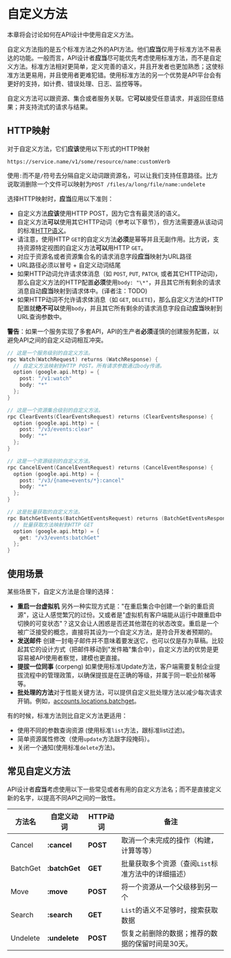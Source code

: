 # 自定义方法

本章将会讨论如何在API设计中使用自定义方法。

自定义方法指的是五个标准方法之外的API方法。他们**应当**仅用于标准方法不易表达的功能。一般而言，API设计者**应当**尽可能优先考虑使用标准方法，而不是自定义方法。标准方法相对更简单，定义完善的语义，并且开发者也更加熟悉；这使标准方法更易用，并且使用者更难犯错。使用标准方法的另一个优势是API平台会有更好的支持，如计费、错误处理、日志、监控等等。

自定义方法可以跟资源、集合或者服务关联。它**可以**接受任意请求，并返回任意结果；并支持流式的请求与结果。

## HTTP映射

对于自定义方法，它们**应该**使用以下形式的HTTP映射

    https://service.name/v1/some/resource/name:customVerb

使用`:`而不是`/`符号去分隔自定义动词跟资源名，可以让我们支持任意路径。比方说取消删除一个文件可以映射为`POST /files/a/long/file/name:undelete`

选择HTTP映射时，**应当**应用以下准则：

* 自定义方法**应该**使用HTTP POST，因为它含有最灵活的语义。
* 自定义方法**可以**使用其它HTTP动词（参考以下章节），但方法需要遵从该动词的标准[HTTP语义](https://tools.ietf.org/html/rfc2616#section-9)。
* 请注意，使用HTTP `GET`的自定义方法**必须**是幂等并且无副作用。比方说，支持资源特定视图的自定义方法**可以**用HTTP `GET`。
* 对应于资源名或者资源集合名的请求消息字段**应当**映射为URL路径
* URL路径必须以冒号 + 自定义动词结尾
* 如果HTTP动词允许请求体消息（如 `POST`, `PUT`, `PATCH`, 或者其它HTTP动词)，那么自定义方法的HTTP配置**必须**使用`body: "\*"`，并且其它所有剩余的请求消息自动**应当**映射到请求体中。(译者注：TODO)
* 如果HTTP动词不允许请求体消息（如 `GET`, `DELETE`)，那么自定义方法的HTTP配置就**绝不可以**使用`body`，并且其它所有剩余的请求消息字段自动**应当**映射到URL查询参数中。

**警告**：如果一个服务实现了多套API，API的生产者**必须**谨慎的创建服务配置，以避免API之间的自定义动词相互冲突。

```go
// 这是一个服务级别的自定义方法。
rpc Watch(WatchRequest) returns (WatchResponse) {
  // 自定义方法映射到HTTP POST。所有请求参数通过body传递。
  option (google.api.http) = {
    post: "/v1:watch"
    body: "*"
  };
}

// 这是一个资源集合级别的自定义方法。
rpc ClearEvents(ClearEventsRequest) returns (ClearEventsResponse) {
  option (google.api.http) = {
    post: "/v3/events:clear"
    body: "*"
  };
}

// 这是一个资源级别的自定义方法。
rpc CancelEvent(CancelEventRequest) returns (CancelEventResponse) {
  option (google.api.http) = {
    post: "/v3/{name=events/*}:cancel"
    body: "*"
  };
}

// 这是批量获取的自定义方法。
rpc BatchGetEvents(BatchGetEventsRequest) returns (BatchGetEventsResponse) {
  // 批量获取方法映射到HTTP GET
  option (google.api.http) = {
    get: "/v3/events:batchGet"
  };
}
```

## 使用场景

某些场景下，自定义方法是合理的选择：

* **重启一台虚拟机** 另外一种实现方式是："在重启集合中创建一个新的重启资源"，这让人感觉繁冗的过份。又或者是"虚拟机有客户端能从运行中跟重启中切换的可变状态"？这又会让人困惑是否还其他潜在的状态改变。重启是一个被广泛接受的概念，直接将其设为一个自定义方法，是符合开发者预期的。
* **发送邮件** 创建一封电子邮件并不意味着要发送它，也可以仅是存为草稿。比较起其它的设计方式（把邮件移动到"发件箱"集合中），自定义方法的优势是更容易被API使用者察觉，建模也更直接。
* **提拔一位同事** (corpeng) 如果使用标准Update方法，客户端需要复制企业提拔流程中的管理政策，以确保提拔是在正确的等级，并属于同一职业阶梯等等。
* **批处理的方法**对于性能关键方法，可以提供自定义批处理方法以减少每次请求开销。例如，[accounts.locations.batchget](https://developers.google.com/my-business/reference/rest/v3/accounts.locations/batchGet)。

有的时候，标准方法则比自定义方法更适用：

* 使用不同的参数查询资源 (使用标准`list`方法，跟标准list过滤)。
* 简单资源属性修改（使用`update`方法跟字段掩码）。
* 关闭一个通知(使用标准`delete`方法)。

## 常见自定义方法

API设计者**应当**考虑使用以下一些常见或者有用的自定义方法名；而不是直接定义新的名字，以提高不同API之间的一致性。

| 方法名   | 自定义动词  | HTTP动词 | 备注                                               |
| -------- | --------- | -------- | -------------------------------------------------- |
| Cancel   | **:cancel** | **POST** | 取消一个未完成的操作（构建，计算等等）             |
| BatchGet | **:batchGet** | **GET**  | 批量获取多个资源（查阅`List`标准方法中的详细描述） |
| Move     | **:move** | **POST** | 将一个资源从一个父级移到另一个                     |
| Search   | **:search** | **GET**  | `List`的语义不足够时，搜索获取数据                 |
| Undelete | **:undelete** | **POST** | 恢复之前删除的数据；推荐的数据的保留时间是30天。   |
